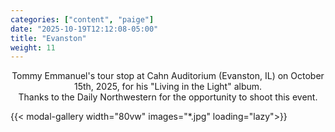 ```yaml
---
categories: ["content", "paige"]
date: "2025-10-19T12:12:08-05:00"
title: "Evanston"
weight: 11
---
```


<div style="max-width: 90vw; margin-left: auto; margin-right: auto; text-align: center;">
<p>Tommy Emmanuel's tour stop at Cahn Auditorium (Evanston, IL) on October 15th, 2025, for his "Living in the Light" album. <br> Thanks to the Daily Northwestern for the opportunity to shoot this event.</p>
</div>

<div style="display: flex; flex-wrap: wrap; gap: 1rem; justify-content: flex-start;">
    {{< modal-gallery width="80vw" images="*.jpg" loading="lazy">}}
</div>
